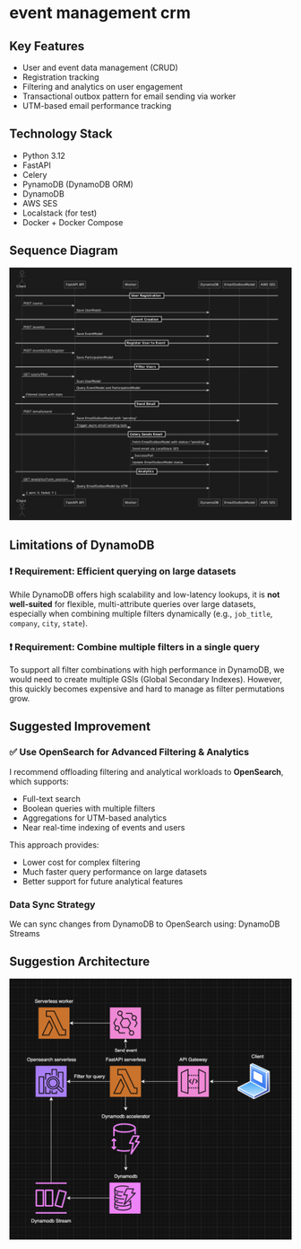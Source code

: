 # event management crm

## Key Features

- User and event data management (CRUD)
- Registration tracking
- Filtering and analytics on user engagement
- Transactional outbox pattern for email sending via worker
- UTM-based email performance tracking

## Technology Stack

- Python 3.12
- FastAPI
- Celery
- PynamoDB (DynamoDB ORM)
- DynamoDB
- AWS SES
- Localstack (for test)
- Docker + Docker Compose

## Sequence Diagram

![Sequence Diagram](./docs/sequence.png)

## Limitations of DynamoDB

### ❗ Requirement: Efficient querying on large datasets  
While DynamoDB offers high scalability and low-latency lookups, it is **not well-suited** for flexible, multi-attribute queries over large datasets, especially when combining multiple filters dynamically (e.g., `job_title`, `company`, `city`, `state`).

### ❗ Requirement: Combine multiple filters in a single query  
To support all filter combinations with high performance in DynamoDB, we would need to create multiple GSIs (Global Secondary Indexes). However, this quickly becomes expensive and hard to manage as filter permutations grow.

## Suggested Improvement

### ✅ Use OpenSearch for Advanced Filtering & Analytics

I recommend offloading filtering and analytical workloads to **OpenSearch**, which supports:

- Full-text search
- Boolean queries with multiple filters
- Aggregations for UTM-based analytics
- Near real-time indexing of events and users

This approach provides:

- Lower cost for complex filtering
- Much faster query performance on large datasets
- Better support for future analytical features

### Data Sync Strategy

We can sync changes from DynamoDB to OpenSearch using: DynamoDB Streams

## Suggestion Architecture

![Architecture Diagram](./docs/architecture.png)

